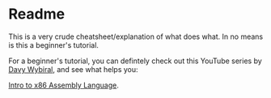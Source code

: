 # Readme

This is a very crude cheatsheet/explanation of what does what. In no means is this a beginner's tutorial.

For a beginner's tutorial, you can defintely check out this YouTube series by [Davy Wybiral](https://twitter.com/davywtf), and see what helps you:

[Intro to x86 Assembly Language](https://www.youtube.com/watch?v=wLXIWKUWpSs&list=PLmxT2pVYo5LB5EzTPZGfFN0c2GDiSXgQe).
